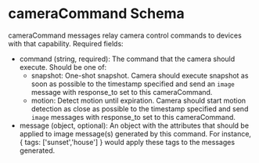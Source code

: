 # cameraCommand Schema

cameraCommand messages relay camera control commands to devices with that capability.  Required fields:

* command (string, required): The command that the camera should execute. Should be one of:
    * snapshot: One-shot snapshot.  Camera should execute snapshot as soon as possible to the timestamp specified and send an `image` message with response_to set to this cameraCommand.
    * motion: Detect motion until expiration. Camera should start motion detection as close as possible to the timestamp specified and send `image` messages with response_to set to this cameraCommand.
* message (object, optional): An object with the attributes that should be applied to image message(s) generated by this command. For instance, { tags: ['sunset','house'] } would apply these tags to the messages generated.